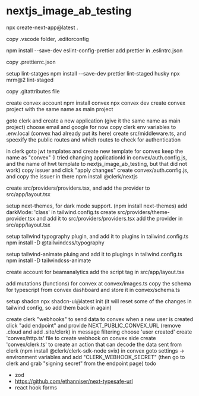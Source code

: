 # nextjs_image_ab_testing

npx create-next-app@latest .

copy .vscode folder, .editorconfig

npm install --save-dev eslint-config-prettier
add prettier in .eslintrc.json

copy .prettierrc.json

setup lint-statges
npm install --save-dev prettier lint-staged husky
npx mrm@2 lint-staged

copy .gitattributes file

create convex account
npm install convex
npx convex dev
create convex project with the same name as main project

goto clerk and create a new application (give it the same name as main project)
choose email and google for now
copy clerk env variables to .env.local (convex had already put its here)
create src/middleware.ts, and specxify the public routes and which routes to check for authentication

in clerk goto jwt templates and create new template for convex
keep the name as "convex" (I tried changing applicationId in convex/auth.config.js, and the name of hwt template to nextjs_image_ab_testing, but that did not work)
copy issuer and click "apply changes"
create convex/auth.config.js, and copy the issuer in there
npm install @clerk/nextjs

create src/providers/providers.tsx, and add the provider to src/app/layout.tsx

setup next-themes, for dark mode support. (npm install next-themes)
add darkMode: 'class' in tailwind.config.ts
create src/providers/theme-provider.tsx and add it to src/providers/providers.tsx
add the provider in src/app/layout.tsx

setup tailwind typography plugin, and add it to plugins in tailwind.config.ts
npm install -D @tailwindcss/typography

setup tailwind-animate pluing and add it to plugings in tailwind.config.ts
npm install -D tailwindcss-animate

create account for beamanalytics
add the script tag in src/app/layout.tsx

add mutations (functions) for convex at convex/images.ts
copy the schema for typescript from convex dashboard and store it in convex/schema.ts

setup shadcn npx shadcn-ui@latest init (it will reset some of the changes in tailwind config, so add them back in again)

create clerk "webhooks" to send data to convex when a new user is created
click "add endpoint" and provide NEXT_PUBLIC_CONVEX_URL (remove .cloud and add .site/clerk)
in message filtering choose 'user created'
create 'convex/http.ts' file to create webhook on convex side
create 'convex/clerk.ts' to create an action that can decode the data sent from clerk (npm install @clerk/clerk-sdk-node svix)
in convex goto settings -> environment variables and add "CLERK_WEBHOOK_SECRET" (then go to clerk and grab "signing secret" from the endpoint page)
todo

-   zod
-   https://github.com/ethanniser/next-typesafe-url
-   react hook forms
